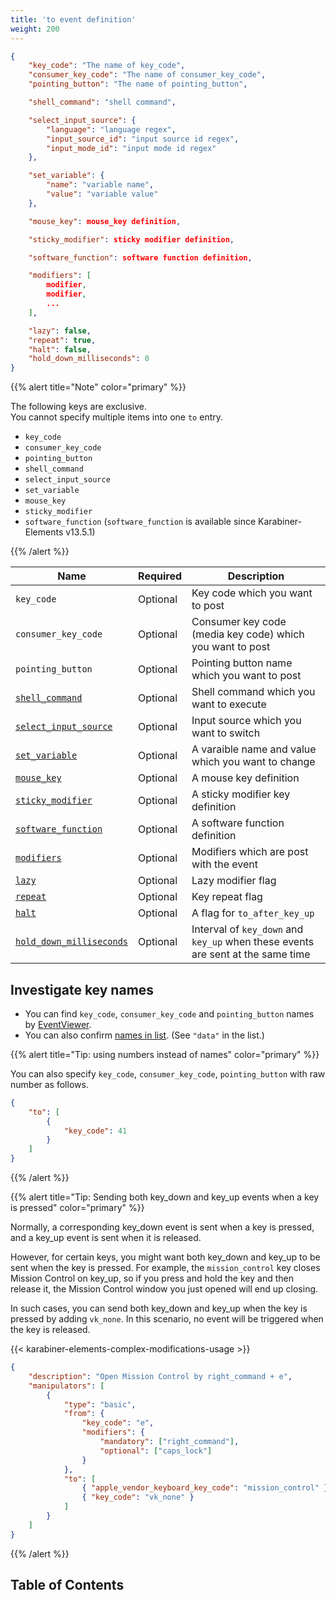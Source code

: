```yaml
---
title: 'to event definition'
weight: 200
---
```


```json
{
    "key_code": "The name of key_code",
    "consumer_key_code": "The name of consumer_key_code",
    "pointing_button": "The name of pointing_button",

    "shell_command": "shell command",

    "select_input_source": {
        "language": "language regex",
        "input_source_id": "input source id regex",
        "input_mode_id": "input mode id regex"
    },

    "set_variable": {
        "name": "variable name",
        "value": "variable value"
    },

    "mouse_key": mouse_key definition,

    "sticky_modifier": sticky modifier definition,

    "software_function": software function definition,

    "modifiers": [
        modifier,
        modifier,
        ...
    ],

    "lazy": false,
    "repeat": true,
    "halt": false,
    "hold_down_milliseconds": 0
}
```

{{% alert title="Note" color="primary" %}}

The following keys are exclusive.<br/>
You cannot specify multiple items into one `to` entry.

-   `key_code`
-   `consumer_key_code`
-   `pointing_button`
-   `shell_command`
-   `select_input_source`
-   `set_variable`
-   `mouse_key`
-   `sticky_modifier`
-   `software_function` (`software_function` is available since Karabiner-Elements v13.5.1)

{{% /alert %}}

| Name                                                | Required | Description                                                                     |
| --------------------------------------------------- | -------- | ------------------------------------------------------------------------------- |
| `key_code`                                          | Optional | Key code which you want to post                                                 |
| `consumer_key_code`                                 | Optional | Consumer key code (media key code) which you want to post                       |
| `pointing_button`                                   | Optional | Pointing button name which you want to post                                     |
| [`shell_command`](shell-command/)                   | Optional | Shell command which you want to execute                                         |
| [`select_input_source`](select-input-source/)       | Optional | Input source which you want to switch                                           |
| [`set_variable`](set-variable/)                     | Optional | A varaible name and value which you want to change                              |
| [`mouse_key`](mouse-key/)                           | Optional | A mouse key definition                                                          |
| [`sticky_modifier`](sticky_modifier/)               | Optional | A sticky modifier key definition                                                |
| [`software_function`](software_function/)           | Optional | A software function definition                                                  |
| [`modifiers`](modifiers/)                           | Optional | Modifiers which are post with the event                                         |
| [`lazy`](lazy/)                                     | Optional | Lazy modifier flag                                                              |
| [`repeat`](repeat/)                                 | Optional | Key repeat flag                                                                 |
| [`halt`](halt/)                                     | Optional | A flag for `to_after_key_up`                                                    |
| [`hold_down_milliseconds`](hold-down-milliseconds/) | Optional | Interval of `key_down` and `key_up` when these events are sent at the same time |

## Investigate key names

-   You can find `key_code`, `consumer_key_code` and `pointing_button` names by [EventViewer](../../../manual/operation/eventviewer/).
-   You can also confirm [names in list](https://github.com/pqrs-org/Karabiner-Elements/blob/main/src/apps/SettingsWindow/Resources/simple_modifications.json).
    (See `"data"` in the list.)

{{% alert title="Tip: using numbers instead of names" color="primary" %}}

You can also specify `key_code`, `consumer_key_code`, `pointing_button` with raw number as follows.<br />

```json
{
    "to": [
        {
            "key_code": 41
        }
    ]
}
```

{{% /alert %}}

{{% alert title="Tip: Sending both key_down and key_up events when a key is pressed" color="primary" %}}

Normally, a corresponding key_down event is sent when a key is pressed, and a key_up event is sent when it is released.

However, for certain keys, you might want both key_down and key_up to be sent when the key is pressed.
For example, the `mission_control` key closes Mission Control on key_up, so if you press and hold the key and then release it, the Mission Control window you just opened will end up closing.

In such cases, you can send both key_down and key_up when the key is pressed by adding `vk_none`.
In this scenario, no event will be triggered when the key is released.

{{< karabiner-elements-complex-modifications-usage >}}

```json
{
    "description": "Open Mission Control by right_command + e",
    "manipulators": [
        {
            "type": "basic",
            "from": {
                "key_code": "e",
                "modifiers": {
                    "mandatory": ["right_command"],
                    "optional": ["caps_lock"]
                }
            },
            "to": [
                { "apple_vendor_keyboard_key_code": "mission_control" },
                { "key_code": "vk_none" }
            ]
        }
    ]
}
```

{{% /alert %}}

## Table of Contents
